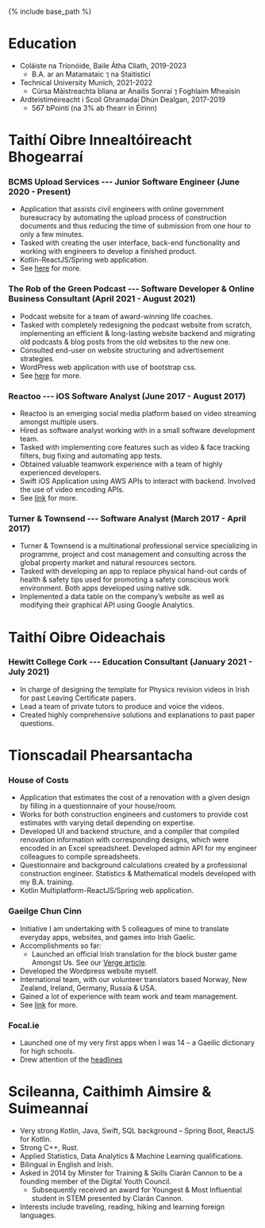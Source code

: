 {% include base_path %}

Education
======
* Coláiste na Tríonóide, Baile Átha Cliath, 2019-2023
    * B.A. ar an Matamataic ⁊ na Staitisticí
* Technical University Munich, 2021-2022
    * Cúrsa Máistreachta bliana ar Anailís Sonraí ⁊ Foghlaim Mheaisín
* Ardteistiméireacht i Scoil Ghramadaí Dhún Dealgan, 2017-2019
    * 567 bPointí (na 3% ab fhearr in Éirinn)

Taithí Oibre Innealtóireacht Bhogearraí
======
### BCMS Upload Services --- Junior Software Engineer (June 2020 - Present)
  * Application that assists civil engineers with online government bureaucracy by automating the upload process of construction documents and thus reducing the time of submission from one hour to only a few minutes.
  * Tasked with creating the user interface, back-end functionality and working with engineers to develop a finished product.
  * Kotlin-ReactJS/Spring web application.
  * See [here](https://bcms-upload.ie "here") for more.
  
### The Rob of the Green Podcast --- Software Developer & Online Business Consultant (April 2021 - August 2021)
  * Podcast website for a team of award-winning life coaches.
  * Tasked with completely redesigning the podcast website from scratch, implementing an efficient & long-lasting website
backend and migrating old podcasts & blog posts from the old websites to the new one.
  * Consulted end-user on website structuring and advertisement strategies.
  * WordPress web application with use of bootstrap css.
  * See [here](https://robofthegreen.ie) for more.

### Reactoo --- iOS Software Analyst (June 2017 - August 2017)
  * Reactoo is an emerging social media platform based on video streaming amongst multiple users.
  * Hired as software analyst working with in a small software development team.
  * Tasked with implementing core features such as video & face tracking filters, bug fixing and automating app tests.
  * Obtained valuable teamwork experience with a team of highly experienced developers.
  * Swift iOS Application using AWS APIs to interact with backend. Involved the use of video encoding APIs.  
  * See [link](https://reactoo.com) for more.

### Turner & Townsend --- Software Analyst (March 2017 - April 2017)
  * Turner & Townsend is a multinational professional service specializing in programme, project and cost management and
consulting across the global property market and natural resources sectors.
  * Tasked with developing an app to replace physical hand-out cards of health & safety tips used for promoting a safety conscious work environment. Both apps developed using native sdk.
  * Implemented a data table on the company’s website as well as modifying their graphical API using Google Analytics.

Taithí Oibre Oideachais
======
### Hewitt College Cork --- Education Consultant (January 2021 - July 2021)
  * In charge of designing the template for Physics revision videos in Irish for past Leaving Certificate papers.
  * Lead a team of private tutors to produce and voice the videos.
  * Created highly comprehensive solutions and explanations to past paper questions.

Tionscadail Phearsantacha
======
### House of Costs
  * Application that estimates the cost of a renovation with a given design by filling in a questionnaire of your house/room.
  * Works for both construction engineers and customers to provide cost estimates with varying detail depending on expertise.
  * Developed UI and backend structure, and a compiler that compiled renovation information with corresponding designs,
which were encoded in an Excel spreadsheet. Developed admin API for my engineer colleagues to compile spreadsheets.
  * Questionnaire and background calculations created by a professional construction engineer. Statistics & Mathematical
models developed with my B.A. training.
  * Kotlin Multiplatform-ReactJS/Spring web application.

### Gaeilge Chun Cinn
  * Initiative I am undertaking with 5 colleagues of mine to translate everyday apps, websites, and games into Irish Gaelic.
  * Accomplishments so far:
    * Launched an official Irish translation for the block buster game Amongst Us. See our [Verge article](https://www.theverge.com/2021/7/16/22579968/among-us-official-irish-translation "Verge article").
  * Developed the Wordpress website myself.
  * International team, with our volunteer translators based Norway, New Zealand, Ireland, Germany, Russia & USA.
  * Gained a lot of experience with team work and team management.
  * See [link](http://gaeilgechuncinn.com/en/ "here") for more.

### Focal.ie
  * Launched one of my very first apps when I was 14 – a Gaeilic dictionary for high schools.
  * Drew attention of the [headlines](https://www.independent.ie/regionals/argus/entertainment/appy-launch-for-teen-31017372.html "headlines")

Scileanna, Caithimh Aimsire & Suimeannaí
======
* Very strong Kotlin, Java, Swift, SQL background – Spring Boot, ReactJS for Kotlin.
* Strong C++, Rust.
* Applied Statistics, Data Analytics & Machine Learning qualifications.
* Bilingual in English and Irish.
* Asked in 2014 by Minster for Training & Skills Ciarán Cannon to be a founding member of the Digital Youth Council.
  * Subsequently received an award for Youngest & Most Influential student in STEM presented by Ciarán Cannon.
* Interests include traveling, reading, hiking and learning foreign languages.
